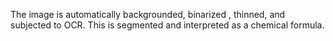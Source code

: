 The image is automatically backgrounded, binarized , thinned, and subjected to OCR. This is segmented and interpreted as a chemical formula.